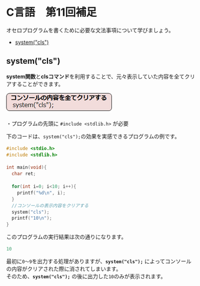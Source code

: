 # C言語　第11回補足
オセロプログラムを書くために必要な文法事項について学びましょう。
     
  - [system("cls")](#system("cls"))   

## system("cls")
**system関数**と**clsコマンド**を利用することで、元々表示していた内容を全てクリアすることができます。

![](./img/pc_11+_1.png)

・プログラムの先頭に `#include <stdlib.h>` が必要

下のコードは、`system("cls");`の効果を実感できるプログラムの例です。

``` C
#include <stdio.h>
#include <stdlib.h>

int main(void){
  char ret;

  for(int i=0; i<10; i++){
    printf("%d\n", i);
  }
  //コンソールの表示内容をクリアする
  system("cls");
  printf("10\n");
}
```

このプログラムの実行結果は次の通りになります。

``` C
10
```

最初に`0～9`を出力する処理がありますが、**`system("cls");`** によってコンソールの内容がクリアされた際に消されてしまいます。  
そのため、**`system("cls");`** の後に出力した`10`のみが表示されます。
